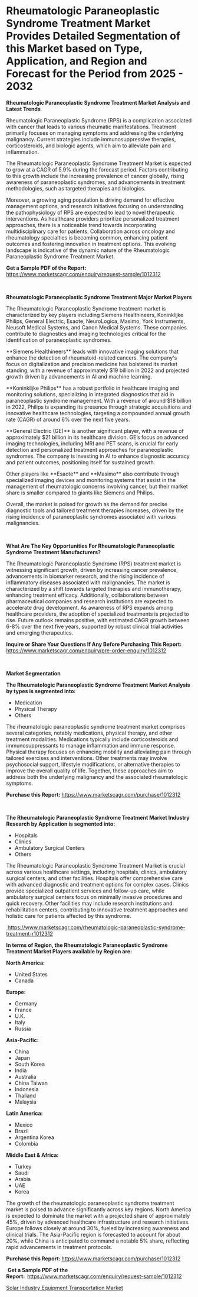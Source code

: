 <p><h1>Rheumatologic Paraneoplastic Syndrome Treatment Market Provides Detailed Segmentation of this Market based on Type, Application, and Region and Forecast for the Period from 2025 - 2032</h1></p><p><strong>Rheumatologic Paraneoplastic Syndrome Treatment Market Analysis and Latest Trends</strong></p>
<p><p>Rheumatologic Paraneoplastic Syndrome (RPS) is a complication associated with cancer that leads to various rheumatic manifestations. Treatment primarily focuses on managing symptoms and addressing the underlying malignancy. Current strategies include immunosuppressive therapies, corticosteroids, and biologic agents, which aim to alleviate pain and inflammation. </p><p>The Rheumatologic Paraneoplastic Syndrome Treatment Market is expected to grow at a CAGR of 5.9% during the forecast period. Factors contributing to this growth include the increasing prevalence of cancer globally, rising awareness of paraneoplastic syndromes, and advancements in treatment methodologies, such as targeted therapies and biologics. </p><p>Moreover, a growing aging population is driving demand for effective management options, and research initiatives focusing on understanding the pathophysiology of RPS are expected to lead to novel therapeutic interventions. As healthcare providers prioritize personalized treatment approaches, there is a noticeable trend towards incorporating multidisciplinary care for patients. Collaboration across oncology and rheumatology specialties is becoming common, enhancing patient outcomes and fostering innovation in treatment options. This evolving landscape is indicative of the dynamic nature of the Rheumatologic Paraneoplastic Syndrome Treatment Market.</p></p>
<p><strong>Get a Sample PDF of the Report:&nbsp;</strong> <a href="https://www.marketscagr.com/enquiry/request-sample/1012312?utm_campaign=3135&utm_medium=2&utm_source=Github&utm_content=ia&utm_term=08032025&utm_id=rheumatologic-paraneoplastic-syndrome-treatment">https://www.marketscagr.com/enquiry/request-sample/1012312</a></p>
<p>&nbsp;</p>
<p><strong>Rheumatologic Paraneoplastic Syndrome Treatment Major Market Players</strong></p>
<p><p>The Rheumatologic Paraneoplastic Syndrome treatment market is characterized by key players including Siemens Healthineers, Koninklijke Philips, General Electric, Esaote, NeuroLogica, Masimo, York Instruments, Neusoft Medical Systems, and Canon Medical Systems. These companies contribute to diagnostics and imaging technologies critical for the identification of paraneoplastic syndromes.</p><p>**Siemens Healthineers** leads with innovative imaging solutions that enhance the detection of rheumatoid-related cancers. The company's focus on digitalization and precision medicine has bolstered its market standing, with a revenue of approximately $19 billion in 2022 and projected growth driven by advancements in AI and machine learning.</p><p>**Koninklijke Philips** has a robust portfolio in healthcare imaging and monitoring solutions, specializing in integrated diagnostics that aid in paraneoplastic syndrome management. With a revenue of around $18 billion in 2022, Philips is expanding its presence through strategic acquisitions and innovative healthcare technologies, targeting a compounded annual growth rate (CAGR) of around 6% over the next five years.</p><p>**General Electric (GE)** is another significant player, with a revenue of approximately $21 billion in its healthcare division. GE’s focus on advanced imaging technologies, including MRI and PET scans, is crucial for early detection and personalized treatment approaches for paraneoplastic syndromes. The company is investing in AI to enhance diagnostic accuracy and patient outcomes, positioning itself for sustained growth.</p><p>Other players like **Esaote** and **Masimo** also contribute through specialized imaging devices and monitoring systems that assist in the management of rheumatologic concerns involving cancer, but their market share is smaller compared to giants like Siemens and Philips.</p><p>Overall, the market is poised for growth as the demand for precise diagnostic tools and tailored treatment therapies increases, driven by the rising incidence of paraneoplastic syndromes associated with various malignancies.</p></p>
<p>&nbsp;</p>
<p><strong>What Are The Key Opportunities For Rheumatologic Paraneoplastic Syndrome Treatment Manufacturers?</strong></p>
<p><p>The Rheumatologic Paraneoplastic Syndrome (RPS) treatment market is witnessing significant growth, driven by increasing cancer prevalence, advancements in biomarker research, and the rising incidence of inflammatory diseases associated with malignancies. The market is characterized by a shift towards targeted therapies and immunotherapy, enhancing treatment efficacy. Additionally, collaborations between pharmaceutical companies and research institutions are expected to accelerate drug development. As awareness of RPS expands among healthcare providers, the adoption of specialized treatments is projected to rise. Future outlook remains positive, with estimated CAGR growth between 6-8% over the next five years, supported by robust clinical trial activities and emerging therapeutics.</p></p>
<p><strong>Inquire or Share Your Questions If Any Before Purchasing This Report:</strong> <a href="https://www.marketscagr.com/enquiry/pre-order-enquiry/1012312?utm_campaign=3135&utm_medium=2&utm_source=Github&utm_content=ia&utm_term=08032025&utm_id=rheumatologic-paraneoplastic-syndrome-treatment">https://www.marketscagr.com/enquiry/pre-order-enquiry/1012312</a></p>
<p>&nbsp;</p>
<p><strong>Market Segmentation</strong></p>
<p><strong>The Rheumatologic Paraneoplastic Syndrome Treatment Market Analysis by types is segmented into:</strong></p>
<p><ul><li>Medication</li><li>Physical Therapy</li><li>Others</li></ul></p>
<p><p>The rheumatologic paraneoplastic syndrome treatment market comprises several categories, notably medications, physical therapy, and other treatment modalities. Medications typically include corticosteroids and immunosuppressants to manage inflammation and immune response. Physical therapy focuses on enhancing mobility and alleviating pain through tailored exercises and interventions. Other treatments may involve psychosocial support, lifestyle modifications, or alternative therapies to improve the overall quality of life. Together, these approaches aim to address both the underlying malignancy and the associated rheumatologic symptoms.</p></p>
<p><strong>Purchase this Report:&nbsp;</strong><a href="https://www.marketscagr.com/purchase/1012312?utm_campaign=3135&utm_medium=2&utm_source=Github&utm_content=ia&utm_term=08032025&utm_id=rheumatologic-paraneoplastic-syndrome-treatment">https://www.marketscagr.com/purchase/1012312</a></p>
<p>&nbsp;</p>
<p><strong>The Rheumatologic Paraneoplastic Syndrome Treatment Market Industry Research by Application is segmented into:</strong></p>
<p><ul><li>Hospitals</li><li>Clinics</li><li>Ambulatory Surgical Centers</li><li>Others</li></ul></p>
<p><p>The Rheumatologic Paraneoplastic Syndrome Treatment Market is crucial across various healthcare settings, including hospitals, clinics, ambulatory surgical centers, and other facilities. Hospitals offer comprehensive care with advanced diagnostic and treatment options for complex cases. Clinics provide specialized outpatient services and follow-up care, while ambulatory surgical centers focus on minimally invasive procedures and quick recovery. Other facilities may include research institutions and rehabilitation centers, contributing to innovative treatment approaches and holistic care for patients affected by this syndrome.</p></p>
<p><a href="https://www.marketscagr.com/rheumatologic-paraneoplastic-syndrome-treatment-r1012312?utm_campaign=3135&utm_medium=2&utm_source=Github&utm_content=ia&utm_term=08032025&utm_id=rheumatologic-paraneoplastic-syndrome-treatment">&nbsp;https://www.marketscagr.com/rheumatologic-paraneoplastic-syndrome-treatment-r1012312</a></p>
<p><strong>In terms of Region, the Rheumatologic Paraneoplastic Syndrome Treatment Market Players available by Region are:</strong></p>
<p>
    <p> <strong> North America: </strong>
        <ul>
            <li>United States</li>
            <li>Canada</li>
        </ul>
        </p> 
    <p> <strong> Europe: </strong>
        <ul>
            <li>Germany</li>
            <li>France</li>
            <li>U.K.</li>
            <li>Italy</li>
            <li>Russia</li>
        </ul>
        </p> 
    <p> <strong> Asia-Pacific: </strong>
        <ul>
            <li>China</li>
            <li>Japan</li>
            <li>South Korea</li>
            <li>India</li>
            <li>Australia</li>
            <li>China Taiwan</li>
            <li>Indonesia</li>
            <li>Thailand</li>
            <li>Malaysia</li>
        </ul>
        </p> 
    <p> <strong> Latin America: </strong>
        <ul>
            <li>Mexico</li>
            <li>Brazil</li>
            <li>Argentina Korea</li>
            <li>Colombia</li>
        </ul>
        </p> 
    <p> <strong> Middle East & Africa: </strong>
        <ul>
            <li>Turkey</li>
            <li>Saudi</li>
            <li>Arabia</li>
            <li>UAE</li>
            <li>Korea</li>
        </ul>
    </p>
    </p>
<p><p>The growth of the rheumatologic paraneoplastic syndrome treatment market is poised to advance significantly across key regions. North America is expected to dominate the market with a projected share of approximately 45%, driven by advanced healthcare infrastructure and research initiatives. Europe follows closely at around 30%, fueled by increasing awareness and clinical trials. The Asia-Pacific region is forecasted to account for about 20%, while China is anticipated to command a notable 5% share, reflecting rapid advancements in treatment protocols.</p></p>
<p><strong>Purchase this Report: </strong><a href="https://www.marketscagr.com/purchase/1012312?utm_campaign=3135&utm_medium=2&utm_source=Github&utm_content=ia&utm_term=08032025&utm_id=rheumatologic-paraneoplastic-syndrome-treatment">https://www.marketscagr.com/purchase/1012312</a></p>
<p>&nbsp;<strong>Get a Sample PDF of the Report:&nbsp;&nbsp;</strong><a href="https://www.marketscagr.com/enquiry/request-sample/1012312?utm_campaign=3135&utm_medium=2&utm_source=Github&utm_content=ia&utm_term=08032025&utm_id=rheumatologic-paraneoplastic-syndrome-treatment">https://www.marketscagr.com/enquiry/request-sample/1012312</a></p>
<p><strong></strong></p>
<p><p><a href="https://github.com/awalinfucci/Market-Research-Report-List-1/blob/main/solar-industry-equipment-transportation-market.md?utm_campaign=3135&utm_medium=2&utm_source=Github&utm_content=ia&utm_term=08032025&utm_id=rheumatologic-paraneoplastic-syndrome-treatment">Solar Industry Equipment Transportation Market</a></p></p>